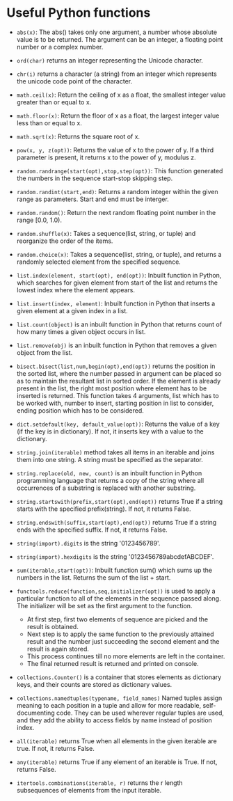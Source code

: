 # Useful Python functions
- `abs(x)`: The abs() takes only one argument, a number whose absolute value is to be returned. The argument can be an integer, a floating point number or a complex number.  
- `ord(char)` returns an integer representing the Unicode character.
- `chr(i)` returns a character (a string) from an integer which represents the unicode code point of the character.
- `math.ceil(x)`: Return the ceiling of x as a float, the smallest integer value greater than or equal to x.
- `math.floor(x)`: Return the floor of x as a float, the largest integer value less than or equal to x.
- `math.sqrt(x)`: Returns the square root of x.
- `pow(x, y, z(opt))`: Returns the value of x to the power of y. If a third parameter is present, it returns x to the power of y, modulus z.  
- `random.randrange(start(opt),stop,step(opt))`: This function generated the numbers in the sequence start-stop skipping step.  
- `random.randint(start,end)`: Returns a random integer within the given range as parameters. Start and end must be interger.
- `random.random()`: Return the next random floating point number in the range [0.0, 1.0).

- `random.shuffle(x)`: Takes a sequence(list, string, or tuple) and reorganize the order of the items.
- `random.choice(x)`: Takes a sequence(list, string, or tuple), and returns a randomly selected element from the specified sequence.

- `list.index(element, start(opt), end(opt))`: Inbuilt function in Python, which searches for given element from start of the list and returns the lowest index where the element appears.
- `list.insert(index, element)`: Inbuilt function in Python that inserts a given element at a given index in a list.
- `list.count(object)` is an inbuilt function in Python that returns count of how many times a given object occurs in list.
- `list.remove(obj)` is an inbuilt function in Python that removes a given object from the list.
- `bisect.bisect(list,num,begin(opt),end(opt))` returns the position in the sorted list, where the number passed in argument can be placed so as to maintain the resultant list in sorted order. If the element is already present in the list, the right most position where element has to be inserted is returned. This function takes 4 arguments, list which has to be worked with, number to insert, starting position in list to consider, ending position which has to be considered.
- `dict.setdefault(key, default_value(opt))`: Returns the value of a key (if the key is in dictionary). If not, it inserts key with a value to the dictionary.
- `string.join(iterable)` method takes all items in an iterable and joins them into one string. A string must be specified as the separator.
- `string.replace(old, new, count)` is an inbuilt function in Python programming language that returns a copy of the string where all occurrences of a substring is replaced with another substring.
- `string.startswith(prefix,start(opt),end(opt))` returns True if a string starts with the specified prefix(string). If not, it returns False.
- `string.endswith(suffix,start(opt),end(opt))` returns True if a string ends with the specified suffix. If not, it returns False.
- `string(import).digits` is the string '0123456789'. 
- `string(import).hexdigits` is the string '0123456789abcdefABCDEF'.
- `sum(iterable,start(opt))`: Inbuilt function sum() which sums up the numbers in the list. Returns the sum of the list + start. 
- `functools.reduce(function,seq,initializer(opt))` is used to apply a particular function to all of the elements in the sequence passed along. The initializer will be set as the first argument to the function.
  - At first step, first two elements of sequence are picked and the result is obtained. 
  - Next step is to apply the same function to the previously attained result and the number just succeeding the second element and the result is again stored. 
  - This process continues till no more elements are left in the container. 
  - The final returned result is returned and printed on console.
- `collections.Counter()` is a container that stores elements as dictionary keys, and their counts are stored as dictionary values.
- `collections.namedtuples(typename, field_names)` Named tuples assign meaning to each position in a tuple and allow for more readable, self-documenting code. They can be used wherever regular tuples are used, and they add the ability to access fields by name instead of position index.
- `all(iterable)` returns True when all elements in the given iterable are true. If not, it returns False.
- `any(iterable)` returns True if any element of an iterable is True. If not, returns False.
- `itertools.combinations(iterable, r)` returns the r length subsequences of elements from the input iterable.
